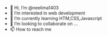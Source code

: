 - 👋 Hi, I’m @neelima1403
- 👀 I’m interested in web development
- 🌱 I’m currently learning HTM,CSS,Javascript
- 💞️ I’m looking to collaborate on ...
- 📫 How to reach me 

<!---
neelima1403/neelima1403 is a ✨ special ✨ repository because its `README.md` (this file) appears on your GitHub profile.
You can click the Preview link to take a look at your changes.
--->
